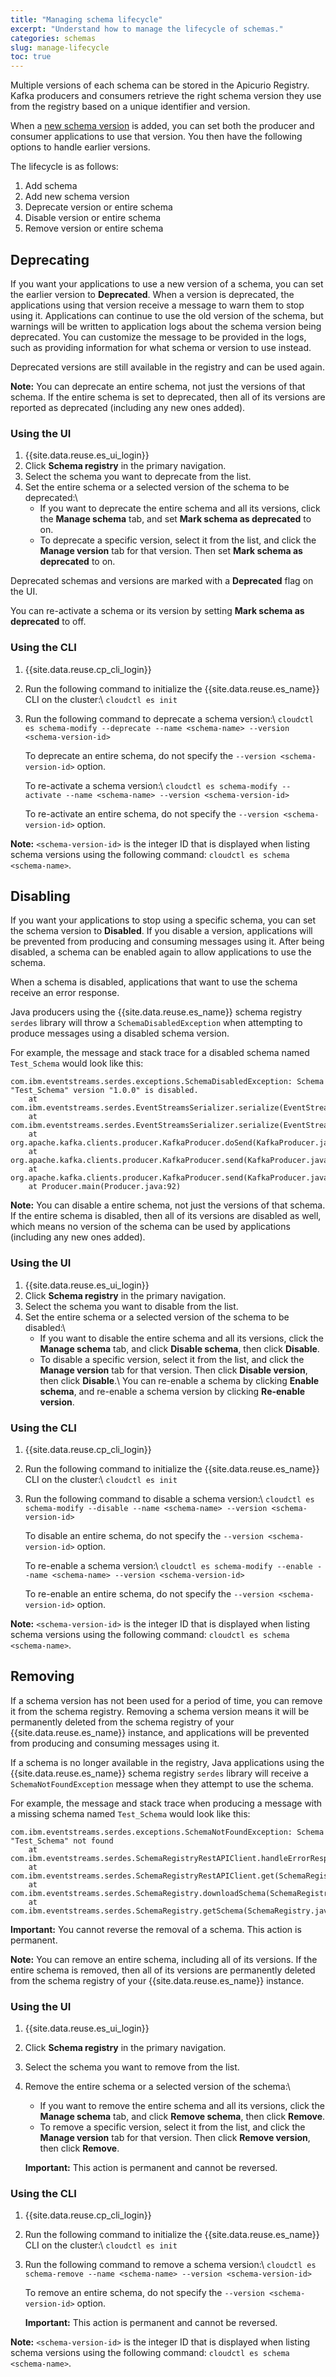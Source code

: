 ```yaml
---
title: "Managing schema lifecycle"
excerpt: "Understand how to manage the lifecycle of schemas."
categories: schemas
slug: manage-lifecycle
toc: true
---
```


Multiple versions of each schema can be stored in the Apicurio Registry. Kafka producers and consumers retrieve the right schema version they use from the registry based on a unique identifier and version.

When a [new schema version](../creating/#adding-new-schema-versions) is added, you can set both the producer and consumer applications to use that version. You then have the following options to handle earlier versions.

The lifecycle is as follows:

1. Add schema
2. Add new schema version
3. Deprecate version or entire schema
4. Disable version or entire schema
5. Remove version or entire schema


## Deprecating

If you want your applications to use a new version of a schema, you can set the earlier version to **Deprecated**. When a version is deprecated, the applications using that version receive a message to warn them to stop using it. Applications can continue to use the old version of the schema, but warnings will be written to application logs about the schema version being deprecated. You can customize the message to be provided in the logs, such as providing information for what schema or version to use instead.

Deprecated versions are still available in the registry and can be used again.

**Note:** You can deprecate an entire schema, not just the versions of that schema. If the entire schema is set to deprecated, then all of its versions are reported as deprecated (including any new ones added).

### Using the UI

1. {{site.data.reuse.es_ui_login}}
2. Click **Schema registry** in the primary navigation.
3. Select the schema you want to deprecate from the list.
4. Set the entire schema or a selected version of the schema to be deprecated:\\
   - If you want to deprecate the entire schema and all its versions, click the **Manage schema** tab, and set **Mark schema as deprecated** to on.
   - To deprecate a specific version, select it from the list, and click the **Manage version** tab for that version. Then set **Mark schema as deprecated** to on.

Deprecated schemas and versions are marked with a **Deprecated** flag on the UI.

You can re-activate a schema or its version by setting **Mark schema as deprecated** to off.

### Using the CLI

1. {{site.data.reuse.cp_cli_login}}
2. Run the following command to initialize the {{site.data.reuse.es_name}} CLI on the cluster:\\
   `cloudctl es init`
3. Run the following command to deprecate a schema version:\\
   `cloudctl es schema-modify --deprecate --name <schema-name> --version <schema-version-id>`

   To deprecate an entire schema, do not specify the `--version <schema-version-id>` option.

   To re-activate a schema version:\\
   `cloudctl es schema-modify --activate --name <schema-name> --version <schema-version-id>`

   To re-activate an entire schema, do not specify the `--version <schema-version-id>` option.

**Note:** `<schema-version-id>` is the integer ID that is displayed when listing schema versions using the following command:
`cloudctl es schema <schema-name>`.

## Disabling

If you want your applications to stop using a specific schema, you can set the schema version to **Disabled**. If you disable a version, applications will be prevented from producing and consuming messages using it. After being disabled, a schema can be enabled again to allow applications to use the schema.

When a schema is disabled, applications that want to use the schema receive an error response.

Java producers using the {{site.data.reuse.es_name}} schema registry `serdes` library will throw a `SchemaDisabledException` when attempting to produce messages using a disabled schema version.

For example, the message and stack trace for a disabled schema named `Test_Schema` would look like this:
```
com.ibm.eventstreams.serdes.exceptions.SchemaDisabledException: Schema "Test_Schema" version "1.0.0" is disabled.
    at com.ibm.eventstreams.serdes.EventStreamsSerializer.serialize(EventStreamsSerializer.java:174)
    at com.ibm.eventstreams.serdes.EventStreamsSerializer.serialize(EventStreamsSerializer.java:41)
    at org.apache.kafka.clients.producer.KafkaProducer.doSend(KafkaProducer.java:884)
    at org.apache.kafka.clients.producer.KafkaProducer.send(KafkaProducer.java:846)
    at org.apache.kafka.clients.producer.KafkaProducer.send(KafkaProducer.java:733)
    at Producer.main(Producer.java:92)
```

**Note:** You can disable a entire schema, not just the versions of that schema. If the entire schema is disabled, then all of its versions are disabled as well, which means no version of the schema can be used by applications (including any new ones added).

### Using the UI

1. {{site.data.reuse.es_ui_login}}
2. Click **Schema registry** in the primary navigation.
3. Select the schema you want to disable from the list.
4. Set the entire schema or a selected version of the schema to be disabled:\\
   - If you want to disable the entire schema and all its versions, click the **Manage schema** tab, and click **Disable schema**, then click **Disable**.
   - To disable a specific version, select it from the list, and click the **Manage version** tab for that version. Then click **Disable version**, then click **Disable**.\\
   You can re-enable a schema by clicking **Enable schema**, and re-enable a schema version by clicking  **Re-enable version**.

### Using the CLI

1. {{site.data.reuse.cp_cli_login}}
2. Run the following command to initialize the {{site.data.reuse.es_name}} CLI on the cluster:\\
   `cloudctl es init`
3. Run the following command to disable a schema version:\\
   `cloudctl es schema-modify --disable --name <schema-name> --version <schema-version-id>`

   To disable an entire schema, do not specify the `--version <schema-version-id>` option.

   To re-enable a schema version:\\
   `cloudctl es schema-modify --enable --name <schema-name> --version <schema-version-id>`

   To re-enable an entire schema, do not specify the `--version <schema-version-id>` option.

**Note:** `<schema-version-id>` is the integer ID that is displayed when listing schema versions using the following command:
`cloudctl es schema <schema-name>`.


## Removing

If a schema version has not been used for a period of time, you can remove it from the schema registry. Removing a schema version means it will be permanently deleted from the schema registry of your {{site.data.reuse.es_name}} instance, and applications will be prevented from producing and consuming messages using it.

If a schema is no longer available in the registry, Java applications using the {{site.data.reuse.es_name}} schema registry `serdes` library will receive a `SchemaNotFoundException` message when they attempt to use the schema.

For example, the message and stack trace when producing a message with a missing schema named `Test_Schema` would look like this:

```
com.ibm.eventstreams.serdes.exceptions.SchemaNotFoundException: Schema "Test_Schema" not found
    at com.ibm.eventstreams.serdes.SchemaRegistryRestAPIClient.handleErrorResponse(SchemaRegistryRestAPIClient.java:145)
    at com.ibm.eventstreams.serdes.SchemaRegistryRestAPIClient.get(SchemaRegistryRestAPIClient.java:120)
    at com.ibm.eventstreams.serdes.SchemaRegistry.downloadSchema(SchemaRegistry.java:253)
    at com.ibm.eventstreams.serdes.SchemaRegistry.getSchema(SchemaRegistry.java:239)
```

**Important:** You cannot reverse the removal of a schema. This action is permanent.

**Note:** You can remove an entire schema, including all of its versions. If the entire schema is removed, then all of its versions are permanently deleted from the schema registry of your {{site.data.reuse.es_name}} instance.

### Using the UI

1. {{site.data.reuse.es_ui_login}}
2. Click **Schema registry** in the primary navigation.
3. Select the schema you want to remove from the list.
4. Remove the entire schema or a selected version of the schema:\\
   - If you want to remove the entire schema and all its versions, click the **Manage schema** tab, and click **Remove schema**, then click **Remove**.
   - To remove a specific version, select it from the list, and click the **Manage version** tab for that version. Then click **Remove version**, then click **Remove**.

   **Important:** This action is permanent and cannot be reversed.


### Using the CLI

1. {{site.data.reuse.cp_cli_login}}
2. Run the following command to initialize the {{site.data.reuse.es_name}} CLI on the cluster:\\
   `cloudctl es init`
3. Run the following command to remove a schema version:\\
   `cloudctl es schema-remove --name <schema-name> --version <schema-version-id>`

   To remove an entire schema, do not specify the `--version <schema-version-id>` option.

   **Important:** This action is permanent and cannot be reversed.

**Note:** `<schema-version-id>` is the integer ID that is displayed when listing schema versions using the following command:
`cloudctl es schema <schema-name>`.
